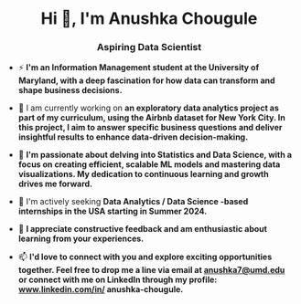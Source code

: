 <h1 align="center">Hi 👋, I'm Anushka Chougule</h1>
<h3 align="center">Aspiring Data Scientist</h3>

- ⚡ **I'm an Information Management student at the University of Maryland, with a deep fascination for how data can transform and shape business decisions.**

- 🔭 I am currently working on **an exploratory data analytics project as part of my curriculum, using the Airbnb dataset for New York City. In this project, I aim to answer specific business questions and deliver insightful results to enhance data-driven decision-making.**

- 🌱 **I'm passionate about delving into Statistics and Data Science, with a focus on creating efficient, scalable ML models and mastering data visualizations. My dedication to continuous learning and growth drives me forward.**

- 👯 I'm actively seeking **Data Analytics / Data Science -based internships in the USA starting in Summer 2024.**

- 💬 **I appreciate constructive feedback and am enthusiastic about learning from your experiences.**

- 📫 **I'd love to connect with you and explore exciting opportunities together. Feel free to drop me a line via email at anushka7@umd.edu or connect with me on LinkedIn through my profile: www.linkedin.com/in/ anushka-chougule.**
